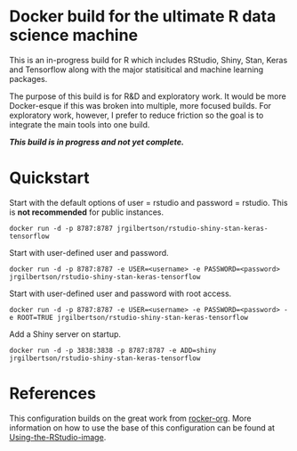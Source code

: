 # Docker build for the ultimate R data science machine

This is an in-progress build for R which includes RStudio, Shiny, Stan, Keras and Tensorflow along with the major statisitical and machine learning packages.

The purpose of this build is for R&D and exploratory work. It would be more Docker-esque if this was broken into multiple, more focused builds. For exploratory work, however, I prefer to reduce friction so the goal is to integrate the main tools into one build.

***This build is in progress and not yet complete.***

# Quickstart

Start with the default options of user = rstudio and password = rstudio. This is **not recommended** for public instances.

```docker run -d -p 8787:8787 jrgilbertson/rstudio-shiny-stan-keras-tensorflow```

Start with user-defined user and password.

```docker run -d -p 8787:8787 -e USER=<username> -e PASSWORD=<password> jrgilbertson/rstudio-shiny-stan-keras-tensorflow```

Start with user-defined user and password with root access.

```docker run -d -p 8787:8787 -e USER=<username> -e PASSWORD=<password> -e ROOT=TRUE jrgilbertson/rstudio-shiny-stan-keras-tensorflow```

Add a Shiny server on startup.

```docker run -d -p 3838:3838 -p 8787:8787 -e ADD=shiny jrgilbertson/rstudio-shiny-stan-keras-tensorflow```

# References

This configuration builds on the great work from [rocker-org](https://github.com/rocker-org). More information on how to use the base of this configuration can be found at [Using-the-RStudio-image](https://github.com/rocker-org/rocker/wiki/Using-the-RStudio-image).